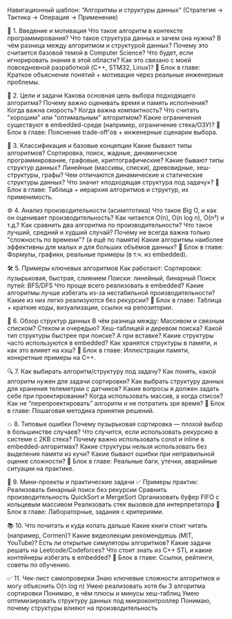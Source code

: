 Навигационный шаблон: “Алгоритмы и структуры данных”
(Стратегия → Тактика → Операция → Применение)

📌 1. Введение и мотивация
Что такое алгоритм в контексте программирования?
Что такое структура данных и зачем она нужна?
В чём разница между алгоритмом и структурой данных?
Почему это считается базовой темой в Computer Science?
Что будет, если игнорировать знания в этой области?
Как это связано с моей повседневной разработкой (C++, STM32, Linux)?
🔹 Блок в главе: Краткое объяснение понятий + мотивация через реальные инженерные проблемы.

🎯 2. Цели и задачи
Какова основная цель выбора подходящего алгоритма?
Почему важно оценивать время и память исполнения?
Когда важна скорость? Когда важна компактность?
Что считать "хорошим" или "оптимальным" алгоритмом?
Какие ограничения существуют в embedded-среде (например, ограничение стека/ОЗУ)?
🔹 Блок в главе: Пояснение trade-off'ов + инженерные сценарии выбора.

🧱 3. Классификация и базовые концепции
Какие бывают типы алгоритмов?
Сортировка, поиск, жадные, динамическое программирование, графовые, криптографические?
Какие бывают типы структур данных?
Линейные (массивы, списки), древовидные, хеш-структуры, графы?
Чем отличаются динамические и статические структуры данных?
Что значит «подходящая структура под задачу»?
🔹 Блок в главе: Таблица + иерархия алгоритмов и структур, их применимость.

⚙️ 4. Анализ производительности (асимптотика)
Что такое Big O, и как он оценивает производительность?
Как читается O(n), O(n log n), O(n²) и т.д.?
Как сравнить два алгоритма по производительности?
Что такое лучший, средний и худший случай?
Почему не всегда важна только "сложность по времени"? (а ещё по памяти)
Какие алгоритмы наиболее эффективны для малых и для больших объёмов данных?
🔹 Блок в главе: Формулы, графики, реальные примеры (в т.ч. из embedded).

🛠️ 5. Примеры ключевых алгоритмов
Как работают:
Сортировки: пузырьковая, быстрая, слиянием
Поиски: линейный, бинарный
Поиск путей: BFS/DFS
Что проще всего реализовать в embedded?
Какие алгоритмы лучше избегать из-за нестабильной производительности?
Какие из них легко реализуются без рекурсии?
🔹 Блок в главе: Таблица + краткие коды, визуализации, ссылки на репозитории.

🧩 6. Обзор структур данных
В чём разница между:
Массивом и связным списком?
Стеком и очередью?
Хеш-таблицей и деревом поиска?
Какой тип структуры быстрее при поиске? А при вставке?
Какие структуры часто используются в embedded?
Как хранятся структуры в памяти, и как это влияет на кэш?
🔹 Блок в главе: Иллюстрации памяти, конкретные примеры на C++.

🔍 7. Как выбирать алгоритм/структуру под задачу?
Как понять, какой алгоритм нужен для задачи сортировки?
Как выбрать структуру данных для хранения телеметрии с датчиков?
Какие вопросы я должен задать себе при проектировании?
Когда использовать массив, а когда список?
Как не “перепроектировать” алгоритм и не потратить зря время?
🔹 Блок в главе: Пошаговая методика принятия решений.

💥 8. Типовые ошибки
Почему пузырьковая сортировка — плохой выбор в большинстве случаев?
Что случится, если использовать рекурсию в системе с 2KB стека?
Почему важно использовать const и inline в embedded-алгоритмах?
Какие структуры нельзя использовать без выделения памяти из кучи?
Какие бывают ошибки при неправильной оценке сложности?
🔹 Блок в главе: Реальные баги, утечки, аварийные ситуации на практике.

🧪 9. Мини-проекты и практические задачи
✅ Примеры практик:
Реализовать бинарный поиск без рекурсии
Сравнить производительность QuickSort и MergeSort
Организовать буфер FIFO с кольцевым массивом
Реализовать стек вызовов для интерпретатора
🔹 Блок в главе: Лабораторные, задания с критериями.

📚 10. Что почитать и куда копать дальше
Какие книги стоит читать (например, Cormen)?
Какие видеолекции рекомендуешь (MIT, YouTube)?
Есть ли открытые симуляторы алгоритмов?
Какие задачи решать на Leetcode/Codeforces?
Что стоит знать из C++ STL и какие контейнеры избегать в embedded?
🔹 Блок в главе: Ссылки, рейтинги, советы по обучению.

✅ 11. Чек-лист самопроверки
 Знаю ключевые сложности алгоритмов и могу объяснить O(n log n)
 Умею реализовать хотя бы 3 алгоритма сортировки
 Понимаю, в чём плюсы и минусы хеш-таблиц
 Умею оптимизировать структуру данных под микроконтроллер
 Понимаю, почему структуры влияют на производительность

